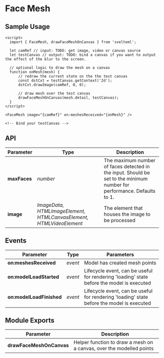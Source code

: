 # Face Mesh

## Sample Usage

    <script>
      import { FaceMesh, drawFaceMeshOnCanvas } from 'svelteml';

      let camRef // input: TODO: get image, video or canvas source
      let testCanvas // output: TODO: bind a canvas if you want to output the effect of the blur to the screen.

      // optional logic to draw the mesh on a canvas
      function onMesh(mesh) {
          // redraw the current state on the the test canvas
          const dstCxt = testCanvas.getContext('2d');
          dstCxt.drawImage(camRef, 0, 0);

          // draw mesh over the test canvas
          drawFaceMeshOnCanvas(mesh.detail, testCanvas);
      }
    </script>

    <FaceMesh image="{camRef}" on:meshesReceived="{onMesh}" />

    <!-- Bind your testCanvas -->

## API

| Parameter    | Type                                                               | Description                                                                                                            |
| ------------ | ------------------------------------------------------------------ | ---------------------------------------------------------------------------------------------------------------------- |
| **maxFaces** | _number_                                                           | The maximum number of faces detected in the input. Should be set to the minimum number for performance. Defaults to 1. |
| **image**    | _ImageData, HTMLImageElement, HTMLCanvasElement, HTMLVideoElement_ | The element that houses the image to be processed                                                                      |

## Events

| Parameter                | Type    | Parameters                                                                                |
| ------------------------ | ------- | ----------------------------------------------------------------------------------------- |
| **on:meshesReceived**    | _event_ | Model has created mesh points                                                             |
| **on:modelLoadStarted**  | _event_ | Lifecycle event, can be useful for rendering 'loading' state before the model is executed |
| **on:modelLoadFinished** | _event_ | Lifecycle event, can be useful for rendering 'loading' state before the model is executed |

## Module Exports

| Parameter                | Description                                                          |
| ------------------------ | -------------------------------------------------------------------- |
| **drawFaceMeshOnCanvas** | Helper function to draw a mesh on a canvas, over the modelled points |

